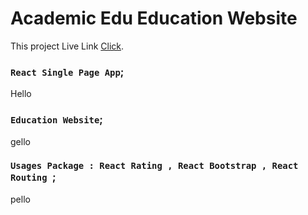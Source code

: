 # Academic Edu Education Website

This project Live Link [Click](https://github.com/facebook/create-react-app).


### `React Single Page App`;
Hello


### `Education Website`;
gello


### `Usages Package : React Rating , React Bootstrap , React Routing `;
pello

